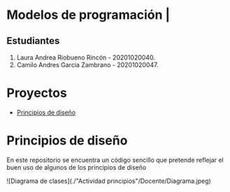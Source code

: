 # Modelos de programación |

## Estudiantes
1. Laura Andrea Riobueno Rincón - 20201020040.
1. Camilo Andres Garcia Zambrano - 20201020047.

# Proyectos
- [Principios de diseño](#Principios-de-diseño)

# Principios de diseño
En este repositorio se encuentra un código sencillo que pretende reflejar el buen uso de algunos de los principios de diseño 


![Diagrama de clases](./"Actividad principios"/Docente/Diagrama.jpeg)
